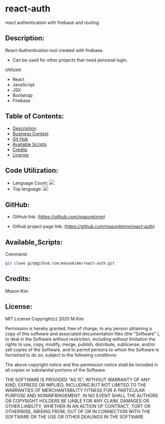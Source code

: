 # react-auth

react authentication with firebase and routing

## Description:

React-Authentication tool created with firebase.

- Can be used for other projects that need personal login.

Utilized:

- React
- JavaScript
- JSX
- Bootstrap
- Firebase

## Table of Contents:

- [Description](#Description)
- [Business Context](#Business_Context)
- [Git Hub](#GitHub)
- [Available Scripts](#Available_Scripts)
- [Credits](#Credits)
- [License](#License)

## Code Utilization:

- Language Count: ![](https://img.shields.io/github/languages/count/masonkimm/react-auth)
- Top language: ![](https://img.shields.io/github/languages/top/masonkimm/react-auth)

## GitHub:

- GitHub link: (https://github.com/masonkimm)

- Github project page link: (https://github.com/masonkimm/react-auth)

## Available_Scripts:

Command:

```sh
git clone git@github.com:masonkimm/react-auth.git
```

## Credits:

Mason Kim

## License:

MIT License Copyright(c) 2020 M.Kim

Permission is hereby granted, free of charge, to any person obtaining a copy of this software and associated documentation files (the "Software" ), to deal in the Software without restriction, including without limitation the rights to use, copy, modify, merge, publish, distribute, sublicense, and/or sell copies of the Software, and to permit persons to whom the Software is furnished to do so, subject to the following conditions:

The above copyright notice and this permission notice shall be included in all copies or substantial portions of the Software.

THE SOFTWARE IS PROVIDED "AS IS", WITHOUT WARRANTY OF ANY KIND, EXPRESS OR IMPLIED, INCLUDING BUT NOT LIMITED TO THE WARRANTIES OF MERCHANTABILITY FITNESS FOR A PARTICULAR PURPOSE AND NONINFRINGEMENT. IN NO EVENT SHALL THE AUTHORS OR COPYRIGHT HOLDERS BE LIABLE FOR ANY CLAIM, DAMAGES OR OTHER LIABILITY, WHETHER IN AN ACTION OF CONTRACT, TORT OR OTHERWISE, ARISING FROM, OUT OF OR IN CONNECTION WITH THE SOFTWARE OR THE USE OR OTHER DEALINGS IN THE SOFTWARE.
